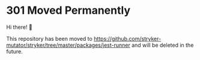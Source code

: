 # 301 Moved Permanently 

Hi there! 🙋

This repository has been moved to https://github.com/stryker-mutator/stryker/tree/master/packages/jest-runner and will be deleted in the future.
